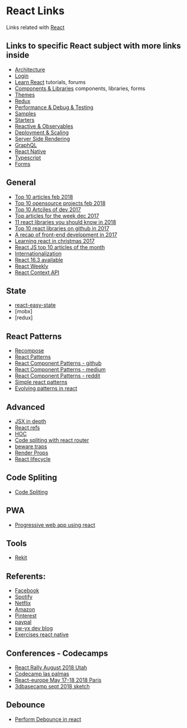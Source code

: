 # React Links

Links related with [React](https://github.com/facebook/react.git)

## Links to specific React subject with more links inside
- [Architecture](docs/ARCHITECTURE.md)
- [Login](docs/LOGIN.md)
- [Learn React](docs/LEARN.md) tutorials, forums
- [Components & Libraries](docs/LIBS.md) components, libraries, forms
- [Themes](docs/THEMES.md)
- [Redux](docs/REDUX.md)
- [Performance & Debug & Testing](docs/PERFORMANCE.md)
- [Samples](docs/SAMPLES.md)
- [Starters](docs/STARTER.md)
- [Reactive & Observables](docs/REACTIVE.md)
- [Deployment & Scaling](docs/DEPLOY.md)
- [Server Side Rendering](docs/SSR.md)
- [GraphQL](docs/GRAPHQL.md)
- [React Native](docs/NATIVE.md)
- [Typescript](docs/TYPESCRIPT.md)
- [Forms](docs/FORMS.md)

## General
- [Top 10 articles feb 2018](https://medium.mybridge.co/react-js-top-10-articles-for-the-past-month-v-feb-2018-78e4d700b900)
- [Top 10 opensource projects feb 2018](https://medium.mybridge.co/react-js-top-10-open-source-projects-v-feb-2018-655463e4d1a8)
- [Top 10 Artciles of dev 2017](https://medium.mybridge.co/react-js-top-10-articles-for-the-past-month-v-dec-2017-4277163e56ff)
- [Top articles for the week dec 2017](https://levelup.gitconnected.com/top-programming-articles-of-the-week-c8d4f086427)
- [11 react libraries you should know in 2018](https://blog.bitsrc.io/11-react-component-libraries-you-should-know-178eb1dd6aa4)
- [Top 10 react libraries on github in 2017](https://hackernoon.com/top-10-react-libraries-on-github-ebf730e7ac25)
- [A recap of front-end development in 2017](https://levelup.gitconnected.com/a-recap-of-front-end-development-in-2017-7072ce99e727)
- [Learning react in christmas 2017](https://react.christmas/)
- [React JS top 10 articles of the month](https://medium.mybridge.co/)
- [Internationalization](https://www.smashingmagazine.com/2017/01/internationalizing-react-apps/)
- [React 16.3 available](https://www.reddit.com/r/reactjs/comments/7uur43/react_163_alpha_available_on_npm/)
- [React Weekly](https://medium.com/@DigitalWebHero/react-weekly-1-3db73a3ed11c)
- [React Context API](https://blog.logrocket.com/how-and-when-to-use-reacts-new-context-api-b584e41b2704) 

## State
- [react-easy-state](https://github.com/solkimicreb/react-easy-state)
- [mobx]
- [redux]

## React Patterns
- [Recompose](https://github.com/acdlite/recompose)
- [React Patterns](https://reddit.com/r/reactjs/comments/7bq6yr/learn_standard_react_coding_patterns_really/)
- [React Component Patterns - github](https://github.com/markerikson/react-redux-links/blob/master/react-component-patterns.md)
- [React Component Patterns - medium](https://medium.com/gitconnected/react-component-patterns-ab1f09be2c82)
- [React Component Patterns - reddit](https://www.reddit.com/r/reactjs/comments/793q0m/react_component_patterns_stateful_x_stateless/)
- [Simple react patterns](http://lucasmreis.github.io/blog/simple-react-patterns/)
- [Evolving patterns in react](https://medium.freecodecamp.org/evolving-patterns-in-react-116140e5fe8f)

## Advanced
- [JSX in depth](https://reactjs.org/docs/jsx-in-depth.html)
- [React refs](https://hackernoon.com/refs-in-react-all-you-need-to-know-fb9c9e2aeb81)
- [HOC](https://reactjs.org/docs/higher-order-components.html)
- [Code spliting with react router](https://tylermcginnis.com/react-router-code-splitting/)
- [beware traps](http://blog.theodo.fr/2018/01/react-html-beware-traps/)
- [Render Props](https://reactjs.org/docs/render-props.html)
- [React lifecycle](https://codeburst.io/how-to-use-react-lifecycle-methods-ddc79699b34e)

## Code Spliting
- [Code Spliting](https://medium.com/front-end-hacking/code-splitting-redux-reducers-4073db30c72e)

## PWA
- [Progressive web app using react](https://www.zeolearn.com/blogs/build-a-progressive-web-app-using-react)

## Tools
- [Rekit](https://medium.com/@nate_wang/introducing-rekit-studio-a-real-ide-for-react-and-redux-development-baf0c99cb542)

## Referents:
- [Facebook]()
- [Spotify](https://github.com/spotify?page=2)
- [Netflix]()
- [Amazon](https://github.com/Semantic-Org/Semantic-UI-React)
- [Pinterest](https://reddit.com/r/reactjs/comments/7ahzxp/how_pinterest_switched_their_template_rendering/)
- [paypal]()
- [sw-yx dev blog](https://sw-yx.github.io)
- [Exercises react native](https://github.com/rodrigoelp)
 
## Conferences - Codecamps
- [React Rally August 2018 Utah](https://speak.reactrally.com/events/react-rally-2018?t=1&cn=ZmxleGlibGVfcmVjc18y&refsrc=email&iid=1030c53061c543248eef1e9ae1f91ffb&uid=293590089&nid=244+281088008)
- [Codecamp las palmas](https://www.reddit.com/r/reactjs/comments/7w5h8g/if_you_want_to_get_up_to_speed_with_react_we_are/)
- [React-europe May 17-18 2018 Paris](https://twitter.com/ReactEurope)
- [3dbasecamp sept 2018 sketch](https://3dbasecamp.sketchup.com/program?mkt_tok=eyJpIjoiWkdJMU9XTm1aREZqWTJFMSIsInQiOiJJTU1LUEIxdXl6TG5yXC8rdHlINGZpSVQrdkVxa1FLVW1LU1J2TGxoVnEyUjN0Q3lZUnJaOE9zVWFkME1Bb29IK08ybUVEdmIwQlREYXVYYXl5eUZyenFuZTduSWlUYUlLR3dPWUg3bFZ5ODN1QnFGR01zVFwvRERod2pHRFVZd1ZJIn0%3D)

## Debounce
- [Perform Debounce in react](https://stackoverflow.com/questions/23123138/perform-debounce-in-react-js)